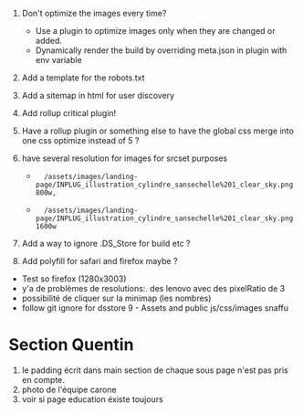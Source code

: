 1.  Don't optimize the images every time?
    - Use a plugin to optimize images only when they are changed or added.
    - Dynamically render the build by overriding meta.json in plugin with env variable
2.  Add a template for the robots.txt
3.  Add a sitemap in html for user discovery
4.  Add rollup critical plugin!
5.  Have a rollup plugin or something else to have the global css merge into one css optimize instead of 5 ?
6.  have several resolution for images for srcset purposes
    -       /assets/images/landing-page/INPLUG_illustration_cylindre_sansechelle%201_clear_sky.png 800w,
    -       /assets/images/landing-page/INPLUG_illustration_cylindre_sansechelle%201_clear_sky.png 1600w

7.  Add a way to ignore .DS_Store for build etc ?

8.  Add polyfill for safari and firefox maybe ?

- Test so firefox (1280x3003)
- y'a de problèmes de resolutions:. des lenovo avec des pixelRatio de 3
- possibilité de cliquer sur la minimap (les nombres)
- follow git ignore for dsstore
9 - Assets and public js/css/images snaffu


# Section Quentin

1. le padding écrit dans main section de chaque sous page n'est pas pris en compte.
2. photo de l'équipe carone
3. voir si page education éxiste toujours
